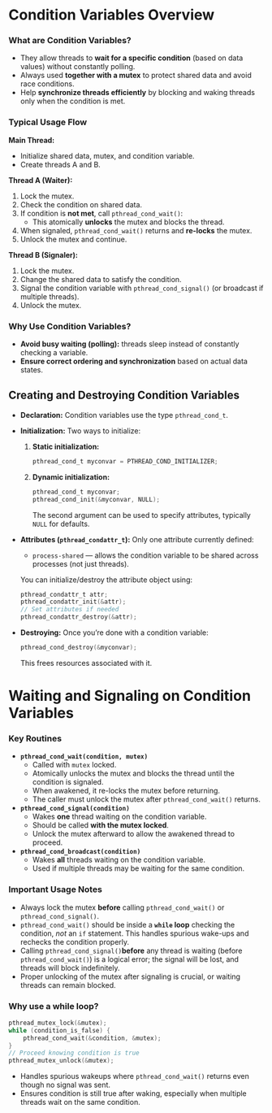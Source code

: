 # Condition Variables Overview

### What are Condition Variables?

* They allow threads to **wait for a specific condition** (based on data values) without constantly polling.
* Always used **together with a mutex** to protect shared data and avoid race conditions.
* Help **synchronize threads efficiently** by blocking and waking threads only when the condition is met.

### Typical Usage Flow

**Main Thread:**

* Initialize shared data, mutex, and condition variable.
* Create threads A and B.

**Thread A (Waiter):**

1. Lock the mutex.
2. Check the condition on shared data.
3. If condition is **not met**, call `pthread_cond_wait()`:
   * This atomically **unlocks** the mutex and blocks the thread.
4. When signaled, `pthread_cond_wait()` returns and **re-locks** the mutex.
5. Unlock the mutex and continue.

**Thread B (Signaler):**

1. Lock the mutex.
2. Change the shared data to satisfy the condition.
3. Signal the condition variable with `pthread_cond_signal()` (or broadcast if multiple threads).
4. Unlock the mutex.

### Why Use Condition Variables?

* **Avoid busy waiting (polling):** threads sleep instead of constantly checking a variable.
* **Ensure correct ordering and synchronization** based on actual data states.

## Creating and Destroying Condition Variables

* **Declaration:**
  Condition variables use the type `pthread_cond_t`.
* **Initialization:**
  Two ways to initialize:

  1. **Static initialization:**

     ```c
     pthread_cond_t myconvar = PTHREAD_COND_INITIALIZER;
     ```
  2. **Dynamic initialization:**

     ```c
     pthread_cond_t myconvar;
     pthread_cond_init(&myconvar, NULL);
     ```

     The second argument can be used to specify attributes, typically `NULL` for defaults.
* **Attributes (`pthread_condattr_t`):**
  Only one attribute currently defined:

  * `process-shared` — allows the condition variable to be shared across processes (not just threads).

  You can initialize/destroy the attribute object using:

  ```c
  pthread_condattr_t attr;
  pthread_condattr_init(&attr);
  // Set attributes if needed
  pthread_condattr_destroy(&attr);
  ```
* **Destroying:**
  Once you’re done with a condition variable:

  ```c
  pthread_cond_destroy(&myconvar);
  ```

  This frees resources associated with it.


# Waiting and Signaling on Condition Variables

### Key Routines

* **`pthread_cond_wait(condition, mutex)`**
  * Called with `mutex` locked.
  * Atomically unlocks the mutex and blocks the thread until the condition is signaled.
  * When awakened, it re-locks the mutex before returning.
  * The caller must unlock the mutex after `pthread_cond_wait()` returns.
* **`pthread_cond_signal(condition)`**
  * Wakes **one** thread waiting on the condition variable.
  * Should be called **with the mutex locked**.
  * Unlock the mutex afterward to allow the awakened thread to proceed.
* **`pthread_cond_broadcast(condition)`**
  * Wakes **all** threads waiting on the condition variable.
  * Used if multiple threads may be waiting for the same condition.

### Important Usage Notes

* Always lock the mutex **before** calling `pthread_cond_wait()` or `pthread_cond_signal()`.
* `pthread_cond_wait()` should be inside a **`while` loop** checking the condition, *not* an `if` statement. This handles spurious wake-ups and rechecks the condition properly.
* Calling `pthread_cond_signal()`**before** any thread is waiting (before `pthread_cond_wait()`) is a logical error; the signal will be lost, and threads will block indefinitely.
* Proper unlocking of the mutex after signaling is crucial, or waiting threads can remain blocked.

### Why use a **while** loop?

```c
pthread_mutex_lock(&mutex);
while (condition_is_false) {
    pthread_cond_wait(&condition, &mutex);
}
// Proceed knowing condition is true
pthread_mutex_unlock(&mutex);
```

* Handles spurious wakeups where `pthread_cond_wait()` returns even though no signal was sent.
* Ensures condition is still true after waking, especially when multiple threads wait on the same condition.
